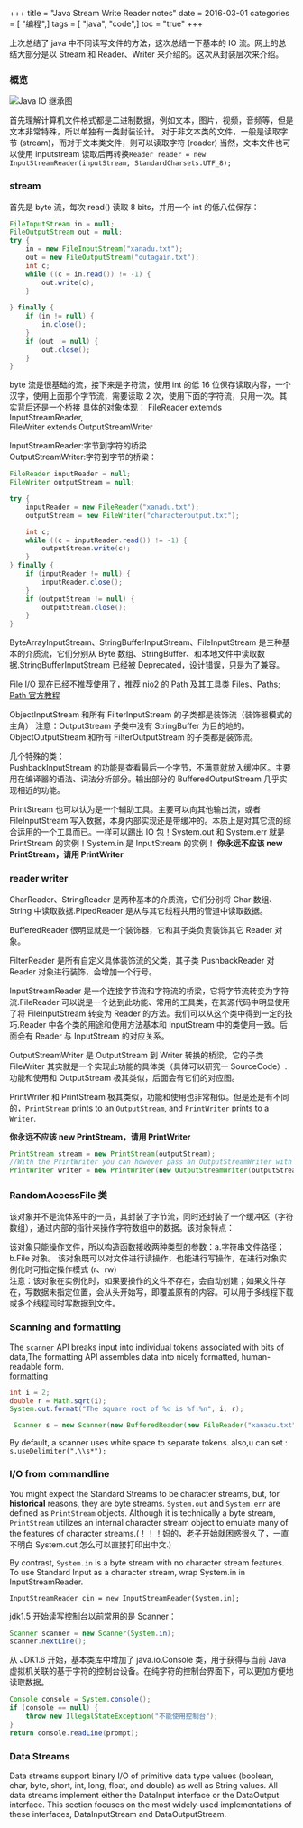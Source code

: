 +++
title = "Java Stream Write Reader notes"
date = 2016-03-01
categories = [ "编程",]
tags = [ "java", "code",]
toc = "true"
+++


上次总结了 java 中不同读写文件的方法，这次总结一下基本的 IO 流。网上的总结大部分是以 Stream 和 Reader、Writer 来介绍的。这次从封装层次来介绍。

<!--more-->

### 概览

![Java IO 继承图](https://cdn.jsdelivr.net/gh/zhimoe/picx-images-hosting@master/pic/java_io_stream_reader.4lgp0r6e14w0.webp)

首先理解计算机文件格式都是二进制数据，例如文本，图片，视频，音频等，但是文本非常特殊，所以单独有一类封装设计。
对于非文本类的文件，一般是读取字节 (stream)，而对于文本类文件，则可以读取字符 (reader)
当然，文本文件也可以使用 inputstream 读取后再转换`Reader reader = new InputStreamReader(inputStream, StandardCharsets.UTF_8);`

### stream
首先是 byte 流，每次 read() 读取 8 bits，并用一个 int 的低八位保存：

```java
FileInputStream in = null;
FileOutputStream out = null;
try {
    in = new FileInputStream("xanadu.txt");
    out = new FileOutputStream("outagain.txt");
    int c;
    while ((c = in.read()) != -1) {
        out.write(c);
    }
    
} finally { 
    if (in != null) {
        in.close();
    }
    if (out != null) {
        out.close();
    }
}

```
byte 流是很基础的流，接下来是字符流，使用 int 的低 16 位保存读取内容，一个汉字，使用上面那个字节流，需要读取 2 次，使用下面的字符流，只用一次。其实背后还是一个桥接
具体的对象体现：
FileReader extemds InputStreamReader,  
FileWriter extends OutputStreamWriter  

InputStreamReader:字节到字符的桥梁  
OutputStreamWriter:字符到字节的桥梁：  

```java
FileReader inputReader = null;
FileWriter outputStream = null;

try {
    inputReader = new FileReader("xanadu.txt");
    outputStream = new FileWriter("characteroutput.txt");

    int c;
    while ((c = inputReader.read()) != -1) {
        outputStream.write(c);
    }
} finally {
    if (inputReader != null) {
        inputReader.close();
    }
    if (outputStream != null) {
        outputStream.close();
    }
}

```

ByteArrayInputStream、StringBufferInputStream、FileInputStream 是三种基本的介质流，它们分别从 Byte 数组、StringBuffer、和本地文件中读取数据.StringBufferInputStream 已经被 Deprecated，设计错误，只是为了兼容。

File I/O 现在已经不推荐使用了，推荐 nio2 的 Path 及其工具类 Files、Paths;
[Path 官方教程](http://docs.oracle.com/javase/tutorial/essential/io/path.html)

ObjectInputStream 和所有 FilterInputStream 的子类都是装饰流（装饰器模式的主角）
注意：OutputStream 子类中没有 StringBuffer 为目的地的。ObjectOutputStream 和所有 FilterOutputStream 的子类都是装饰流。


几个特殊的类：  
PushbackInputStream 的功能是查看最后一个字节，不满意就放入缓冲区。主要用在编译器的语法、词法分析部分。输出部分的 BufferedOutputStream 几乎实现相近的功能。

PrintStream 也可以认为是一个辅助工具。主要可以向其他输出流，或者 FileInputStream 写入数据，本身内部实现还是带缓冲的。本质上是对其它流的综合运用的一个工具而已。一样可以踢出 IO 包！System.out 和 System.err 就是 PrintStream 的实例！System.in 是 InputStream 的实例！
**你永远不应该 new PrintStream，请用 PrintWriter**


### reader writer
CharReader、StringReader 是两种基本的介质流，它们分别将 Char 数组、String 中读取数据.PipedReader 是从与其它线程共用的管道中读取数据。

BufferedReader 很明显就是一个装饰器，它和其子类负责装饰其它 Reader 对象。

FilterReader 是所有自定义具体装饰流的父类，其子类 PushbackReader 对 Reader 对象进行装饰，会增加一个行号。

InputStreamReader 是一个连接字节流和字符流的桥梁，它将字节流转变为字符流.FileReader 可以说是一个达到此功能、常用的工具类，在其源代码中明显使用了将 FileInputStream 转变为 Reader 的方法。我们可以从这个类中得到一定的技巧.Reader 中各个类的用途和使用方法基本和 InputStream 中的类使用一致。后面会有 Reader 与 InputStream 的对应关系。

OutputStreamWriter 是 OutputStream 到 Writer 转换的桥梁，它的子类 FileWriter 其实就是一个实现此功能的具体类（具体可以研究一 SourceCode）.功能和使用和 OutputStream 极其类似，后面会有它们的对应图。

PrintWriter 和 PrintStream 极其类似，功能和使用也非常相似。但是还是有不同的，`PrintStream` prints to an `OutputStream`, and `PrintWriter` prints to a `Writer`. 

**你永远不应该 new PrintStream，请用 PrintWriter**

```java
PrintStream stream = new PrintStream(outputStream);
//With the PrintWriter you can however pass an OutputStreamWriter with a specific encoding.  
PrintWriter writer = new PrintWriter(new OutputStreamWriter(outputStream, "UTF-8"));

```

### RandomAccessFile 类

该对象并不是流体系中的一员，其封装了字节流，同时还封装了一个缓冲区（字符数组），通过内部的指针来操作字符数组中的数据。该对象特点：

该对象只能操作文件，所以构造函数接收两种类型的参数：a.字符串文件路径；b.File 对象。 
该对象既可以对文件进行读操作，也能进行写操作，在进行对象实例化时可指定操作模式 (r、rw)  
注意：该对象在实例化时，如果要操作的文件不存在，会自动创建；如果文件存在，写数据未指定位置，会从头开始写，即覆盖原有的内容。可以用于多线程下载或多个线程同时写数据到文件。 


### Scanning and formatting

The `scanner` API breaks input into individual tokens associated with bits of data,The formatting API assembles data into nicely formatted, human-readable form.  
[formatting](http://docs.oracle.com/javase/tutorial/essential/io/formatting.html)


```java
int i = 2;
double r = Math.sqrt(i);
System.out.format("The square root of %d is %f.%n", i, r);

```

```java
 Scanner s = new Scanner(new BufferedReader(new FileReader("xanadu.txt")));

```

By default, a scanner uses white space to separate tokens. also,u can set :
`s.useDelimiter(",\\s*");`

### I/O from commandline 

You might expect the Standard Streams to be character streams, but, for **historical** reasons, they are byte streams. `System.out` and `System.err` are defined as `PrintStream` objects. Although it is technically a byte stream, `PrintStream` utilizes an internal character stream object to emulate many of the features of character streams.(！！！妈的，老子开始就困惑很久了，一直不明白 System.out 怎么可以直接打印出中文.)

By contrast, `System.in` is a byte stream with no character stream features. To use Standard Input as a character stream, wrap System.in in InputStreamReader.

`InputStreamReader cin = new InputStreamReader(System.in);`

jdk1.5 开始读写控制台以前常用的是 Scanner：

```java
Scanner scanner = new Scanner(System.in);  
scanner.nextLine();  

```
从 JDK1.6 开始，基本类库中增加了 java.io.Console 类，用于获得与当前 Java 虚拟机关联的基于字符的控制台设备。在纯字符的控制台界面下，可以更加方便地读取数据。

```java
Console console = System.console();  
if (console == null) {  
    throw new IllegalStateException("不能使用控制台");  
}  
return console.readLine(prompt);
```

### Data Streams

Data streams support binary I/O of primitive data type values (boolean, char, byte, short, int, long, float, and double) as well as String values. All data streams implement either the DataInput interface or the DataOutput interface. This section focuses on the most widely-used implementations of these interfaces, DataInputStream and DataOutputStream.  


